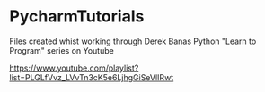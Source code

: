 # PycharmTutorials

Files created whist working through Derek Banas Python "Learn to Program" series on Youtube

https://www.youtube.com/playlist?list=PLGLfVvz_LVvTn3cK5e6LjhgGiSeVlIRwt

